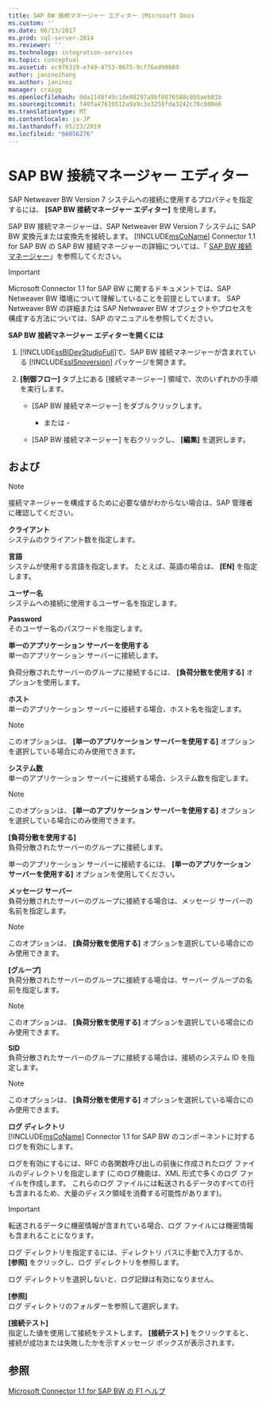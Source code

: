 ```yaml
---
title: SAP BW 接続マネージャー エディター |Microsoft Docs
ms.custom: ''
ms.date: 06/13/2017
ms.prod: sql-server-2014
ms.reviewer: ''
ms.technology: integration-services
ms.topic: conceptual
ms.assetid: ec970319-e749-4753-8675-9cf76ed99669
author: janinezhang
ms.author: janinez
manager: craigg
ms.openlocfilehash: 0da11d8f49c1de88297a9bf8876588c8b5aeb81b
ms.sourcegitcommit: f40fa47619512a9a9c3e3258fda3242c76c008e6
ms.translationtype: MT
ms.contentlocale: ja-JP
ms.lasthandoff: 05/23/2019
ms.locfileid: "66056276"
---
```

# <a name="sap-bw-connection-manager-editor"></a>SAP BW 接続マネージャー エディター
  SAP Netweaver BW Version 7 システムへの接続に使用するプロパティを指定するには、 **[SAP BW 接続マネージャー エディター]** を使用します。  
  
 SAP BW 接続マネージャーは、SAP Netweaver BW Version 7 システムに SAP BW 変換元または変換先を接続します。 [!INCLUDE[msCoName](../includes/msconame-md.md)] Connector 1.1 for SAP BW の SAP BW 接続マネージャーの詳細については、「 [SAP BW 接続マネージャー](connection-manager/sap-bw-connection-manager.md)」を参照してください。  
  
> [!IMPORTANT]  
>  Microsoft Connector 1.1 for SAP BW に関するドキュメントでは、SAP Netweaver BW 環境について理解していることを前提としています。 SAP Netweaver BW の詳細または SAP Netweaver BW オブジェクトやプロセスを構成する方法については、SAP のマニュアルを参照してください。  
  
 **SAP BW 接続マネージャー エディターを開くには**  
  
1.  [!INCLUDE[ssBIDevStudioFull](../includes/ssbidevstudiofull-md.md)]で、SAP BW 接続マネージャーが含まれている [!INCLUDE[ssISnoversion](../includes/ssisnoversion-md.md)] パッケージを開きます。  
  
2.  **[制御フロー]** タブ上にある [接続マネージャー] 領域で、次のいずれかの手順を実行します。  
  
    -   [SAP BW 接続マネージャー] をダブルクリックします。  
  
         - または -  
  
    -   [SAP BW 接続マネージャー] を右クリックし、 **[編集]** を選択します。  
  
## <a name="options"></a>および  
  
> [!NOTE]  
>  接続マネージャーを構成するために必要な値がわからない場合は、SAP 管理者に確認してください。  
  
 **クライアント**  
 システムのクライアント数を指定します。  
  
 **言語**  
 システムが使用する言語を指定します。 たとえば、英語の場合は、 **[EN]** を指定します。  
  
 **ユーザー名**  
 システムへの接続に使用するユーザー名を指定します。  
  
 **Password**  
 そのユーザー名のパスワードを指定します。  
  
 **単一のアプリケーション サーバーを使用する**  
 単一のアプリケーション サーバーに接続します。  
  
 負荷分散されたサーバーのグループに接続するには、 **[負荷分散を使用する]** オプションを使用します。  
  
 **ホスト**  
 単一のアプリケーション サーバーに接続する場合、ホスト名を指定します。  
  
> [!NOTE]  
>  このオプションは、 **[単一のアプリケーション サーバーを使用する]** オプションを選択している場合にのみ使用できます。  
  
 **システム数**  
 単一のアプリケーション サーバーに接続する場合、システム数を指定します。  
  
> [!NOTE]  
>  このオプションは、 **[単一のアプリケーション サーバーを使用する]** オプションを選択している場合にのみ使用できます。  
  
 **[負荷分散を使用する]**  
 負荷分散されたサーバーのグループに接続します。  
  
 単一のアプリケーション サーバーに接続するには、 **[単一のアプリケーション サーバーを使用する]** オプションを使用してください。  
  
 **メッセージ サーバー**  
 負荷分散されたサーバーのグループに接続する場合は、メッセージ サーバーの名前を指定します。  
  
> [!NOTE]  
>  このオプションは、 **[負荷分散を使用する]** オプションを選択している場合にのみ使用できます。  
  
 **[グループ]**  
 負荷分散されたサーバーのグループに接続する場合は、サーバー グループの名前を指定します。  
  
> [!NOTE]  
>  このオプションは、 **[負荷分散を使用する]** オプションを選択している場合にのみ使用できます。  
  
 **SID**  
 負荷分散されたサーバーのグループに接続する場合は、接続のシステム ID を指定します。  
  
> [!NOTE]  
>  このオプションは、 **[負荷分散を使用する]** オプションを選択している場合にのみ使用できます。  
  
 **ログ ディレクトリ**  
 [!INCLUDE[msCoName](../includes/msconame-md.md)] Connector 1.1 for SAP BW のコンポーネントに対するログを有効にします。  
  
 ログを有効にするには、RFC の各関数呼び出しの前後に作成されたログ ファイルのディレクトリを指定します (このログ機能は、XML 形式で多くのログ ファイルを作成します。 これらのログ ファイルには転送されるデータのすべての行も含まれるため、大量のディスク領域を消費する可能性があります)。  
  
> [!IMPORTANT]  
>  転送されるデータに機密情報が含まれている場合、ログ ファイルには機密情報も含まれることになります。  
  
 ログ ディレクトリを指定するには、ディレクトリ パスに手動で入力するか、 **[参照]** をクリックし、ログ ディレクトリを参照します。  
  
 ログ ディレクトリを選択しないと、ログ記録は有効になりません。  
  
 **[参照]**  
 ログ ディレクトリのフォルダーを参照して選択します。  
  
 **[接続テスト]**  
 指定した値を使用して接続をテストします。 **[接続テスト]** をクリックすると、接続が成功または失敗したかを示すメッセージ ボックスが表示されます。  
  
## <a name="see-also"></a>参照  
 [Microsoft Connector 1.1 for SAP BW の F1 ヘルプ](microsoft-connector-for-sap-bw-f1-help.md)  
  
  

